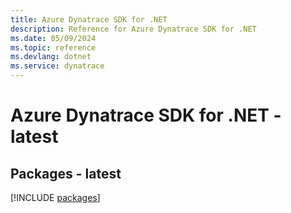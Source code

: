 ```yaml
---
title: Azure Dynatrace SDK for .NET
description: Reference for Azure Dynatrace SDK for .NET
ms.date: 05/09/2024
ms.topic: reference
ms.devlang: dotnet
ms.service: dynatrace
---
```

# Azure Dynatrace SDK for .NET - latest
## Packages - latest
[!INCLUDE [packages](dynatrace-index.md)]